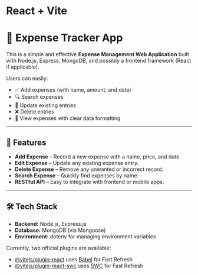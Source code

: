 # React + Vite

# 💸 Expense Tracker App

This is a simple and effective **Expense Management Web Application** built with Node.js, Express, MongoDB, and possibly a frontend framework (React if applicable).

Users can easily:

- ✅ Add expenses (with name, amount, and date)
- 🔍 Search expenses
- 📝 Update existing entries
- ❌ Delete entries
- 📅 View expenses with clear data formatting

---

## 🚀 Features

- **Add Expense** – Record a new expense with a name, price, and date.
- **Edit Expense** – Update any existing expense entry.
- **Delete Expense** – Remove any unwanted or incorrect record.
- **Search Expense** – Quickly find expenses by name.
- **RESTful API** – Easy to integrate with frontend or mobile apps.

---

## 🛠️ Tech Stack

- **Backend:** Node.js, Express.js
- **Database:** MongoDB (via Mongoose)
- **Environment:** dotenv for managing environment variables


Currently, two official plugins are available:

- [@vitejs/plugin-react](https://github.com/vitejs/vite-plugin-react/blob/main/packages/plugin-react/README.md) uses [Babel](https://babeljs.io/) for Fast Refresh
- [@vitejs/plugin-react-swc](https://github.com/vitejs/vite-plugin-react-swc) uses [SWC](https://swc.rs/) for Fast Refresh
